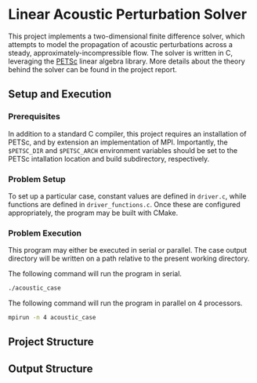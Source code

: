 # Linear Acoustic Perturbation Solver

This project implements a two-dimensional finite difference solver, which attempts to model the propagation of acoustic perturbations across a steady, approximately-incompressible flow. The solver is written in C, leveraging the [PETSc](https://petsc.org) linear algebra library. More details about the theory behind the solver can be found in the project report.

## Setup and Execution

### Prerequisites

In addition to a standard C compiler, this project requires an installation of PETSc, and by extension an implementation of MPI. Importantly, the `$PETSC_DIR` and `$PETSC_ARCH` environment variables should be set to the PETSc intallation location and build subdirectory, respectively. 

### Problem Setup

To set up a particular case, constant values are defined in `driver.c`, while functions are defined in `driver_functions.c`. Once these are configured appropriately, the program may be built with CMake.

### Problem Execution

This program may either be executed in serial or parallel. The case output directory will be written on a path relative to the present working directory.

The following command will run the program in serial.

```bash
./acoustic_case
```

The following command will run the program in parallel on 4 processors.

```bash
mpirun -n 4 acoustic_case
```

## Project Structure

## Output Structure


